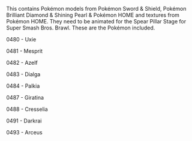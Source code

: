 This contains Pokémon models from Pokémon Sword & Shield, Pokémon Brilliant Diamond & Shining Pearl & Pokémon HOME and textures from Pokémon HOME. 
They need to be animated for the Spear Pillar Stage for Super Smash Bros. Brawl. 
These are the Pokémon included.

0480 - Uxie

0481 - Mesprit

0482 - Azelf

0483 - Dialga

0484 - Palkia

0487 - Giratina

0488 - Cresselia

0491 - Darkrai

0493 - Arceus
